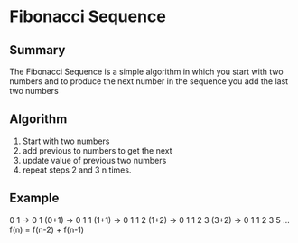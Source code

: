 # Fibonacci Sequence

## Summary

The Fibonacci Sequence is a simple algorithm
in which you start with two numbers and to produce the
next number in the sequence you add the last two numbers

## Algorithm

1. Start with two numbers
2. add previous to numbers to get the next
3. update value of previous two numbers
4. repeat steps 2 and 3 n times.

## Example

0 1 -> 0 1 (0+1) -> 0 1 1 (1+1) -> 0 1 1 2 (1+2) -> 0 1 1 2 3 (3+2) -> 0 1 1 2 3 5 ... f(n) = f(n-2) + f(n-1)
